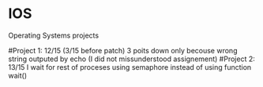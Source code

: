 # IOS
Operating Systems projects<br>

#Project 1: 12/15 (3/15 before patch)
3 poits down only becouse wrong string outputed by echo (I did not missunderstood assignement)
#Project 2: 13/15
I wait for rest of proceses using semaphore instead of using function wait()
